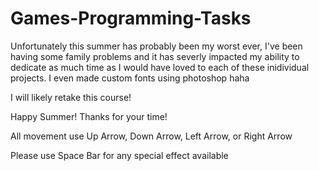 # Games-Programming-Tasks

Unfortunately this summer has probably been my worst ever, I've been having some family problems and it has severly impacted my ability to dedicate as much time as I would have loved to each of these inidividual projects. I even made custom fonts using photoshop haha

I will likely retake this course!

Happy Summer! Thanks for your time!

All movement use Up Arrow, Down Arrow, Left Arrow, or Right Arrow

Please use Space Bar for any special effect available

